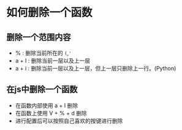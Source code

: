 # 如何删除一个函数
## 删除一个范围内容
- % : 删除当前所在的 `(`,`'`
- a + I : 删除当前一层以及上一层
- a + i : 删除当前一层以及上一层，但上一层只删除上一行。(Python)
## 在js中删除一个函数
- 在函数内部使用 a + I 删除
- 在函数上使用 V + % + d 删除
- 进行配置后可以按照自己喜欢的按键进行删除
